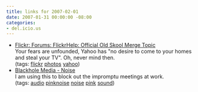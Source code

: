 ```yaml
---
title: links for 2007-02-01
date: 2007-01-31 00:00:00 -08:00
categories:
- del.icio.us
---
```


<ul class="delicious">
	<li>
		<div class="delicious-link"><a href="http://www.flickr.com/forums/help/32687/#reply163905">Flickr: Forums: FlickrHelp: Official Old Skool Merge Topic</a></div>
		<div class="delicious-extended">Your fears are unfounded, Yahoo has "no desire to come to your homes and steal your TV". Oh, never mind then.</div>
		<div class="delicious-tags">(tags: <a href="http://del.icio.us/torrez/flickr">flickr</a> <a href="http://del.icio.us/torrez/photos">photos</a> <a href="http://del.icio.us/torrez/yahoo">yahoo</a>)</div>
	</li>
	<li>
		<div class="delicious-link"><a href="http://www.blackholemedia.com/noise/">Blackhole Media - Noise</a></div>
		<div class="delicious-extended">I am using this to block out the impromptu meetings at work.</div>
		<div class="delicious-tags">(tags: <a href="http://del.icio.us/torrez/audio">audio</a> <a href="http://del.icio.us/torrez/pinknoise">pinknoise</a> <a href="http://del.icio.us/torrez/noise">noise</a> <a href="http://del.icio.us/torrez/pink">pink</a> <a href="http://del.icio.us/torrez/sound">sound</a>)</div>
	</li>
</ul>
